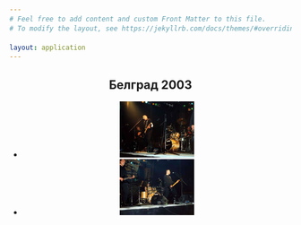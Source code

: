 ```yaml
---
# Feel free to add content and custom Front Matter to this file.
# To modify the layout, see https://jekyllrb.com/docs/themes/#overriding-theme-defaults

layout: application
---
```


<article class='gallery'>
  <header>
    <h2 class='title'>Белград 2003</h2>
    <ul>
      <li>
        <a href="/uploads/gallery/belgrade_2003/belgrade2003_01.jpg" class="lightbox" rel="lightbox"><img alt="Medium_belgrade2003_01" src="/uploads/gallery/belgrade_2003/medium_belgrade2003_01.jpg" /></a>
      </li>
      <li>
        <a href="/uploads/gallery/belgrade_2003/belgrade2003_02.jpg" class="lightbox" rel="lightbox"><img alt="Medium_belgrade2003_02" src="/uploads/gallery/belgrade_2003/medium_belgrade2003_02.jpg" /></a>
      </li>
    </ul>
  </header>
</article>
